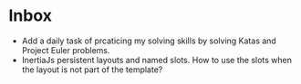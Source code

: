 # Inbox

- Add a daily task of prcaticing my solving skills by solving Katas and Project Euler problems.
- InertiaJs persistent layouts and named slots. How to use the slots when the layout is not part of the template?
